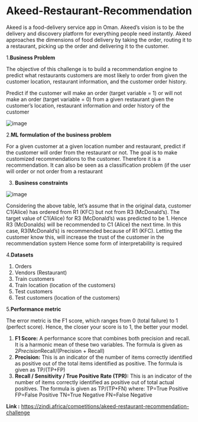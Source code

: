 # Akeed-Restaurant-Recommendation
Akeed is a food-delivery service app in Oman. Akeed’s vision is to be the delivery and
discovery platform for everything people need instantly. Akeed approaches the dimensions of
food delivery by taking the order, routing it to a restaurant, picking up the order and delivering it
to the customer.

1.****Business Problem****

The objective of this challenge is to build a recommendation engine to predict what restaurants
customers are most likely to order from given the customer location, restaurant information, and
the customer order history.

Predict if the customer will make an order (target variable = 1) or will not make an order (target
variable = 0) from a given restaurant given the customer’s location, restaurant information and
order history of the customer

![image](https://user-images.githubusercontent.com/59326106/133022222-275cef97-a3c9-4954-a119-320f236e7e74.png)

2.**ML formulation of the business problem**

For a given customer at a given location number and restaurant, predict if the customer will order from the restaurant or not.
The goal is to make customized recommendations to the customer. Therefore it is a
recommendation. It can also be seen as a classification problem (if the user will order or not
order from a restaurant

3. **Business constraints**

![image](https://user-images.githubusercontent.com/59326106/133022343-7c4c48b4-a650-4db9-b6f8-5a8d861cead7.png)

Considering the above table, let’s assume that in the original data, customer C1(Alice) has
ordered from R1 (KFC) but not from R3 (McDonald’s). The target value of C1(Alice) for R3
(McDonald’s) was predicted to be 1. Hence R3 (McDonalds) will be recommended to C1 (Alice)
the next time. In this case, R3(McDonald’s) is recommended because of R1 (KFC). Letting the
customer know this, will increase the trust of the customer in the recommendation system
Hence some form of interpretability is required

4.**Datasets**

1. Orders
2. Vendors (Restaurant)
3. Train customers
4. Train location (location of the customers)
5. Test customers
6. Test customers (location of the customers)


5.**Performance metric**

The error metric is the F1 score, which ranges from 0 (total failure) to 1 (perfect score). Hence,
the closer your score is to 1, the better your model.

1. **F1 Score:** A performance score that combines both precision and recall. It is a harmonic mean of
these two variables. The formula is given as 2*Precision*Recall/(Precision + Recall)
2. **Precision:** This is an indicator of the number of items correctly identified as positive out of the
total items identified as positive. The formula is given as TP/(TP+FP)
3. **Recall / Sensitivity / True Positive Rate (TPR):** This is an indicator of the number of items
correctly identified as positive out of total actual positives. The formula is given as TP/(TP+FN)
where:
TP=True Positive FP=False Positive
TN=True Negative FN=False Negative

**Link :** https://zindi.africa/competitions/akeed-restaurant-recommendation-challenge
